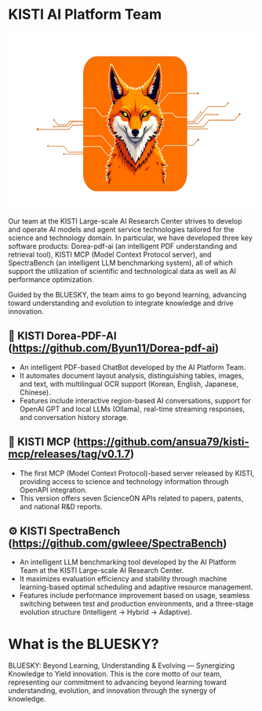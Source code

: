 # KISTI AI Platform Team

<img src="bluesky-logo-wide.png" alt="KISTI AI Platform Team" height=360 style="margin-right: 20px;">

Our team at the KISTI Large-scale AI Research Center strives to develop and operate AI models and agent service technologies tailored for the science and technology domain.
In particular, we have developed three key software products: Dorea-pdf-ai (an intelligent PDF understanding and retrieval tool), KISTI MCP (Model Context Protocol server), and SpectraBench (an intelligent LLM benchmarking system), all of which support the utilization of scientific and technological data as well as AI performance optimization.

Guided by the BLUESKY, the team aims to go beyond learning, advancing toward understanding and evolution to integrate knowledge and drive innovation.

## 📄 KISTI Dorea-PDF-AI (https://github.com/Byun11/Dorea-pdf-ai)
- An intelligent PDF-based ChatBot developed by the AI Platform Team.
- It automates document layout analysis, distinguishing tables, images, and text, with multilingual OCR support (Korean, English, Japanese, Chinese).
- Features include interactive region-based AI conversations, support for OpenAI GPT and local LLMs (Ollama), real-time streaming responses, and conversation history storage.

## 📡 KISTI MCP (https://github.com/ansua79/kisti-mcp/releases/tag/v0.1.7)
- The first MCP (Model Context Protocol)-based server released by KISTI, providing access to science and technology information through OpenAPI integration.
- This version offers seven ScienceON APIs related to papers, patents, and national R&D reports.

## ⚙️ KISTI SpectraBench (https://github.com/gwleee/SpectraBench)
- An intelligent LLM benchmarking tool developed by the AI Platform Team at the KISTI Large-scale AI Research Center.
- It maximizes evaluation efficiency and stability through machine learning-based optimal scheduling and adaptive resource management.
- Features include performance improvement based on usage, seamless switching between test and production environments, and a three-stage evolution structure (Intelligent → Hybrid → Adaptive).

# What is the BLUESKY?
BLUESKY: Beyond Learning, Understanding & Evolving — Synergizing Knowledge to Yield innovation.
This is the core motto of our team, representing our commitment to advancing beyond learning toward understanding, evolution, and innovation through the synergy of knowledge.


